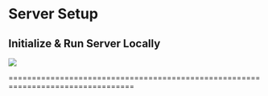 
# Server Setup

## Initialize & Run Server Locally

![](https://github.com/YoniProbeh/RentalAPI/blob/master/Server/Library/img/build-min.gif?raw=true)

=================================================================================
